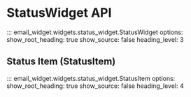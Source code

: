 # StatusWidget API

::: email_widget.widgets.status_widget.StatusWidget
    options:
        show_root_heading: true
        show_source: false
        heading_level: 3

## Status Item (StatusItem)

::: email_widget.widgets.status_widget.StatusItem
    options:
        show_root_heading: true
        show_source: false
        heading_level: 4
